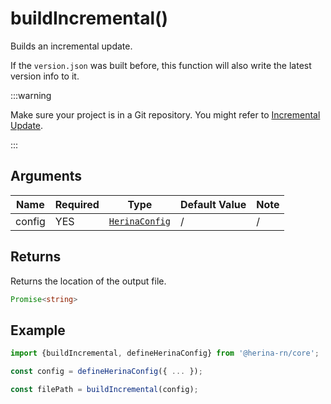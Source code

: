 # buildIncremental()

Builds an incremental update.

If the `version.json` was built before, this function will also write the latest version info to it.

:::warning

Make sure your project is in a Git repository. You might refer to [Incremental Update](/guide/update/incremental.html).

:::

## Arguments

| Name   | Required | Type                                         | Default Value | Note |
| ------ | -------- | -------------------------------------------- | ------------- | ---- |
| config | YES      | [`HerinaConfig`](/configuration/global.html) | /             | /    |

## Returns

Returns the location of the output file.

```typescript
Promise<string>
```

## Example

```typescript
import {buildIncremental, defineHerinaConfig} from '@herina-rn/core';

const config = defineHerinaConfig({ ... });

const filePath = buildIncremental(config);
```
